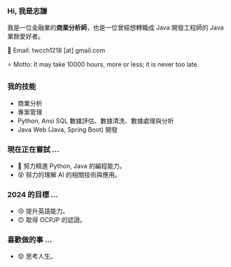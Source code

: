 ### Hi, 我是志謙

我是一位金融業的**商業分析師**，也是一位曾經想轉職成 Java 開發工程師的 Java 業餘愛好者。

📧 Email: twcch1218 [at] gmail.com  

⭐ Motto: It may take 10000 hours, more or less; it is never too late.

### 我的技能

- 商業分析
- 專案管理
- Python, Ansi SQL 數據評估、數據清洗、數據處理與分析
- Java Web (Java, Spring Boot) 開發

### 現在正在嘗試 ...

- 🤪 努力精進 Python, Java 的編程能力。
- 😵 努力的理解 AI 的相關技術與應用。

### 2024 的目標 ...

- 😢 提升英語能力。
- 🙃 取得 OCPJP 的認證。

### 喜歡做的事 ...

- 😟 思考人生。
